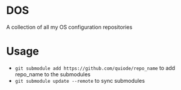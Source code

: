 # DOS

A collection of all my OS configuration repositories

# Usage

- `git submodule add https://github.com/quiode/repo_name` to add repo_name to the submodules
- `git submodule update --remote` to sync submodules
